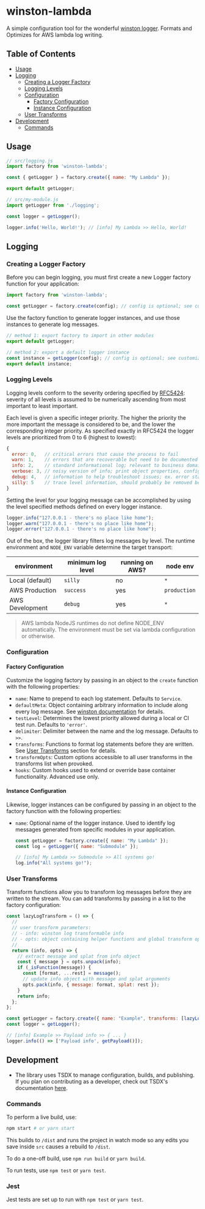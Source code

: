 # winston-lambda

A simple configuration tool for the wonderful [winston logger](https://github.com/winstonjs/winston). Formats and Optimizes for AWS lambda log writing.

## Table of Contents

- [Usage](#usage)
- [Logging](#logging)
  - [Creating a Logger Factory](#creating-a-logger-factory)
  - [Logging Levels](#logging-levels)
  - [Configuration](#configuration)
    - [Factory Configuration](#factory-configuration)
    - [Instance Configuration](#instance-configuration)
  - [User Transforms](#user-transforms)
- [Development](#development)
  - [Commands](#commands)

## Usage

```javascript
// src/logging.js
import factory from 'winston-lambda';

const { getLogger } = factory.create({ name: "My Lambda" });

export default getLogger;

// src/my-module.js
import getLogger from './logging';

const logger = getLogger();

logger.info('Hello, World!'); // [info] My Lambda >> Hello, World!
```


## Logging
### Creating a Logger Factory

Before you can begin logging, you must first create a new Logger factory function for your application:

```javascript
import factory from 'winston-lambda';

const getLogger = factory.create(config); // config is optional; see customization
```

Use the factory function to generate logger instances, and use those instances to generate log messages.

```javascript
// method 1: export factory to import in other modules
export default getLogger;

// method 2: export a default logger instance
const instance = getLogger(config); // config is optional; see customization
export default instance;
```

### Logging Levels

Logging levels conform to the severity ordering specified by [RFC5424](https://tools.ietf.org/html/rfc5424): severity of all levels is assumed to be numerically ascending from most important to least important.

Each level is given a specific integer priority. The higher the priority the more important the message is considered to be, and the lower the corresponding integer priority. As specified exactly in RFC5424 the logger levels are prioritized from 0 to 6 (highest to lowest):

```javascript
{
  error: 0,   // critical errors that cause the process to fail
  warn: 1,    // errors that are recoverable but need to be documented
  info: 2,    // standard informational log; relevant to business domain
  verbose: 3, // noisy version of info; print object properties, configs, etc.
  debug: 4,   // information to help troubleshoot issues; ex. error stack traces
  silly: 5    // trace level information, should probably be removed before merge into dev/prod
}
```

Setting the level for your logging message can be accomplished by using the level specified methods defined on every logger instance.

```javascript
logger.info("127.0.0.1 - there's no place like home");
logger.warn("127.0.0.1 - there's no place like home");
logger.error("127.0.0.1 - there's no place like home");
```

Out of the box, the logger library filters log messages by level. The runtime environment and `NODE_ENV` variable determine the target transport:

| environment | minimum log level | running on AWS? | node env |
| ----------- | ----------------- | --------------- | -------- |
| Local (default) | `silly` | no | `*` |
| AWS Production  | `success` | yes | `production` |
| AWS Development | `debug` | yes | `*` |


> AWS lambda NodeJS runtimes do not define NODE_ENV automatically. The environment must be set via lambda configuration or otherwise.

### Configuration

#### Factory Configuration

Customize the logging factory by passing in an object to the `create` function with the following properties:

- `name`: Name to prepend to each log statement. Defaults to `Service`.
- `defaultMeta`: Object containing arbitrary information to include along every log message. See [winston documentation](https://github.com/winstonjs/winston#streams-objectmode-and-info-objects) for details.
- `testLevel`: Determines the lowest priority allowed during a local or CI test run. Defaults to `'error'`.
- `delimiter`: Delimiter between the name and the log message. Defaults to `>>`.
- `transforms`: Functions to format log statements before they are written. See [User Transforms](#user-transforms) section for details.
- `transformOpts`: Custom options accessible to all user transforms in the transforms list when provoked.
- `hooks`: Custom hooks used to extend or override base container functionality. Advanced use only.

#### Instance Configuration

Likewise, logger instances can be configured by passing in an object to the factory function with the following properties:

- `name`: Optional name of the logger instance. Used to identify log messages generated from specific modules in your application.

  ```javascript
  const getLogger = factory.create({ name: "My Lambda" });
  const log = getLogger({ name: "Submodule" });

  // [info] My Lambda >> Submodule >> All systems go!
  log.info("All systems go!");
  ```

### User Transforms

Transform functions allow you to transform log messages before they are written to the stream. You can add transforms by passing in a list to the factory configuration:

```javascript
const lazyLogTransform = () => {
  //
  // user transform parameters:
  // - info: winston log transformable info
  // - opts: object containing helper functions and global transform options
  //
  return (info, opts) => {
    // extract message and splat from info object
    const { message } = opts.unpack(info);
    if (_isFunction(message)) {
      const [format, ...rest] = message();
      // update info object with message and splat arguments
      opts.pack(info, { message: format, splat: rest });
    }
    return info;
  };
};

const getLogger = factory.create({ name: "Example", transforms: [lazyLogTransform()] });
const logger = getLogger();

// [info] Example >> Payload info >> { ... }
logger.info(() => ['Payload info', getPayload()]);
```

## Development

- The library uses TSDX to manage configuration, builds, and publishing. If you plan on contributing as a developer, check out TSDX's documentation [here](https://tsdx.io).

### Commands

To perform a live build, use:

```bash
npm start # or yarn start
```

This builds to `/dist` and runs the project in watch mode so any edits you save inside `src` causes a rebuild to `/dist`.

To do a one-off build, use `npm run build` or `yarn build`.

To run tests, use `npm test` or `yarn test`.

### Jest

Jest tests are set up to run with `npm test` or `yarn test`.
